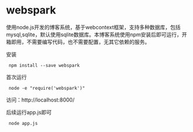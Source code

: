 # webspark
使用node.js开发的博客系统，基于webcontext框架，支持多种数据库，包括mysql,sqlite，默认使用sqlite数据库。本博客系统使用npm安装后即可运行，开箱即用，不需要编写代码，也不需要配置，无其它依赖的服务。

安装
```
 npm install --save webspark
```

首次运行

 ```
  node -e "require('webspark')"
 ```

访问：http://localhost:8000/



后续运行app.js即可
 ```
  node app.js
 ```